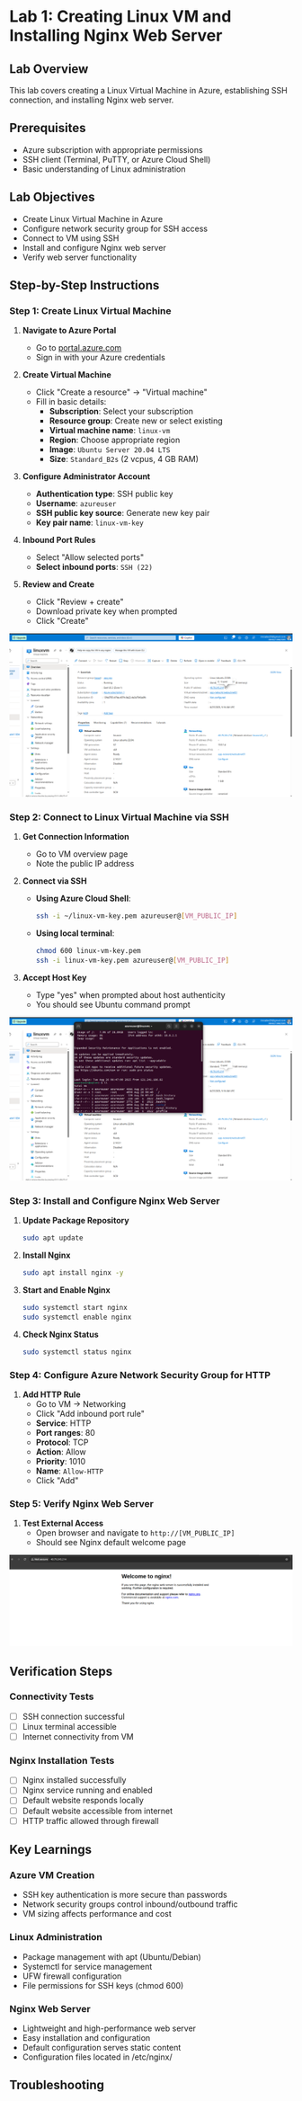 # Lab 1: Creating Linux VM and Installing Nginx Web Server

## Lab Overview
This lab covers creating a Linux Virtual Machine in Azure, establishing SSH connection, and installing Nginx web server.

## Prerequisites
- Azure subscription with appropriate permissions
- SSH client (Terminal, PuTTY, or Azure Cloud Shell)
- Basic understanding of Linux administration

## Lab Objectives
- Create Linux Virtual Machine in Azure
- Configure network security group for SSH access
- Connect to VM using SSH
- Install and configure Nginx web server
- Verify web server functionality

## Step-by-Step Instructions

### Step 1: Create Linux Virtual Machine

1. **Navigate to Azure Portal**
   - Go to [portal.azure.com](https://portal.azure.com)
   - Sign in with your Azure credentials

2. **Create Virtual Machine**
   - Click "Create a resource" → "Virtual machine"
   - Fill in basic details:
     - **Subscription**: Select your subscription
     - **Resource group**: Create new or select existing
     - **Virtual machine name**: `linux-vm`
     - **Region**: Choose appropriate region
     - **Image**: `Ubuntu Server 20.04 LTS`
     - **Size**: `Standard_B2s` (2 vcpus, 4 GB RAM)

3. **Configure Administrator Account**
   - **Authentication type**: SSH public key
   - **Username**: `azureuser`
   - **SSH public key source**: Generate new key pair
   - **Key pair name**: `linux-vm-key`

4. **Inbound Port Rules**
   - Select "Allow selected ports"
   - **Select inbound ports**: `SSH (22)`

5. **Review and Create**
   - Click "Review + create"
   - Download private key when prompted
   - Click "Create"

![alt text](image-1.png)

### Step 2: Connect to Linux Virtual Machine via SSH

1. **Get Connection Information**
   - Go to VM overview page
   - Note the public IP address

2. **Connect via SSH**
   - **Using Azure Cloud Shell**:
     ```bash
     ssh -i ~/linux-vm-key.pem azureuser@[VM_PUBLIC_IP]
     ```
   - **Using local terminal**:
     ```bash
     chmod 600 linux-vm-key.pem
     ssh -i linux-vm-key.pem azureuser@[VM_PUBLIC_IP]
     ```

3. **Accept Host Key**
   - Type "yes" when prompted about host authenticity
   - You should see Ubuntu command prompt

![alt text](image-2.png)

### Step 3: Install and Configure Nginx Web Server

1. **Update Package Repository**
   ```bash
   sudo apt update
   ```

2. **Install Nginx**
   ```bash
   sudo apt install nginx -y
   ```

3. **Start and Enable Nginx**
   ```bash
   sudo systemctl start nginx
   sudo systemctl enable nginx
   ```

4. **Check Nginx Status**
   ```bash
   sudo systemctl status nginx
   ```


### Step 4: Configure Azure Network Security Group for HTTP

1. **Add HTTP Rule**
   - Go to VM → Networking
   - Click "Add inbound port rule"
   - **Service**: HTTP
   - **Port ranges**: 80
   - **Protocol**: TCP
   - **Action**: Allow
   - **Priority**: 1010
   - **Name**: `Allow-HTTP`
   - Click "Add"

### Step 5: Verify Nginx Web Server

1. **Test External Access**
   - Open browser and navigate to `http://[VM_PUBLIC_IP]`
   - Should see Nginx default welcome page

![alt text](image-3.png)

## Verification Steps

### Connectivity Tests
- [ ] SSH connection successful
- [ ] Linux terminal accessible
- [ ] Internet connectivity from VM

### Nginx Installation Tests
- [ ] Nginx installed successfully
- [ ] Nginx service running and enabled
- [ ] Default website responds locally
- [ ] Default website accessible from internet
- [ ] HTTP traffic allowed through firewall

## Key Learnings

### Azure VM Creation
- SSH key authentication is more secure than passwords
- Network security groups control inbound/outbound traffic
- VM sizing affects performance and cost

### Linux Administration
- Package management with apt (Ubuntu/Debian)
- Systemctl for service management
- UFW firewall configuration
- File permissions for SSH keys (chmod 600)

### Nginx Web Server
- Lightweight and high-performance web server
- Easy installation and configuration
- Default configuration serves static content
- Configuration files located in /etc/nginx/

## Troubleshooting

